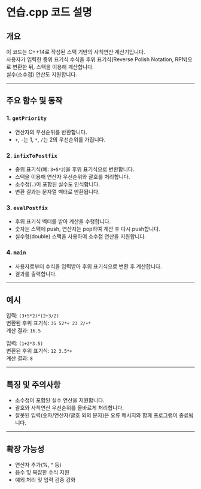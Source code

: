 
# 연습.cpp 코드 설명

## 개요
이 코드는 C++14로 작성된 스택 기반의 사칙연산 계산기입니다.  
사용자가 입력한 중위 표기식 수식을 후위 표기식(Reverse Polish Notation, RPN)으로 변환한 뒤, 스택을 이용해 계산합니다.  
실수(소수점) 연산도 지원합니다.

---

## 주요 함수 및 동작

### 1. `getPriority`
- 연산자의 우선순위를 반환합니다.
- `+`, `-`는 1, `*`, `/`는 2의 우선순위를 가집니다.

### 2. `infixToPostfix`
- 중위 표기식(예: `3+5*2`)을 후위 표기식으로 변환합니다.
- 스택을 이용해 연산자 우선순위와 괄호를 처리합니다.
- 소수점(`.`)이 포함된 실수도 인식합니다.
- 변환 결과는 문자열 벡터로 반환됩니다.

### 3. `evalPostfix`
- 후위 표기식 벡터를 받아 계산을 수행합니다.
- 숫자는 스택에 push, 연산자는 pop하여 계산 후 다시 push합니다.
- 실수형(double) 스택을 사용하여 소수점 연산을 지원합니다.

### 4. `main`
- 사용자로부터 수식을 입력받아 후위 표기식으로 변환 후 계산합니다.
- 결과를 출력합니다.

---

## 예시

입력: `(3+5*2)*(2+3/2)`  
변환된 후위 표기식: `35 52*+ 23 2/+*`  
계산 결과: `16.5`

입력: `(1+2*3.5)`  
변환된 후위 표기식: `12 3.5*+`  
계산 결과: `8`

---

## 특징 및 주의사항
- 소수점이 포함된 실수 연산을 지원합니다.
- 괄호와 사칙연산 우선순위를 올바르게 처리합니다.
- 잘못된 입력(숫자/연산자/괄호 외의 문자)은 오류 메시지와 함께 프로그램이 종료됩니다.

---

## 확장 가능성
- 연산자 추가(%, ^ 등)
- 음수 및 복잡한 수식 지원
- 예외 처리 및 입력 검증 강화